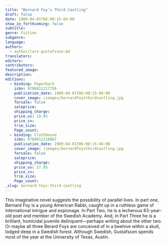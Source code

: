 ```yaml
---
title: "Bernard Foy’s Third Castling"
draft: false
date: 1989-04-01T06:00:15-04:00
show_in_forthcoming: false
subtitle:
genre: Fiction
subgenre:
language:
authors:
  - author/lars-gustafsson.md
translators:
editors:
contributors:
featured_image:
description:
editions:
  - binding: Paperback
    isbn: 9780811217750
    publication_date: 1989-04-01T06:00:15-04:00
    cover_image: /images/bernardfoysthirdcastling.jpg
    forsale: false
    saleprice:
    shipping_charge:
    price_us: 19.95
    price_cn:
    trim_size:
    Page_count:
  - binding: Clothbound
    isbn: 9780811210867
    publication_date: 1989-04-01T06:00:15-04:00
    cover_image: /images/bernardfoysthirdcastling.jpg
    forsale: false
    saleprice:
    shipping_charge:
    price_us: 27.95
    price_cn:
    trim_size:
    Page_count:
_slug: bernard-foys-third-castling
---
```


This imaginative novel suggests the possibility of parallel lives. In part one, Bernard Foy is a young American Rabbi, caught up in a ruthless game of international intrigue and espionage. In Part Two, he is a lecherous 83-year-old poet and member of the Swedish Academy. And, in Part Three he is a brilliant, homicidal juvenile delinquent—perhaps writing about the other two. Or maybe all three Berard Foys are conceived of in a beehive within a skull, lodged deep in a Swedish forest. Although Swedish, Gustafsson spends most of the year at the University of Texas, Austin.

